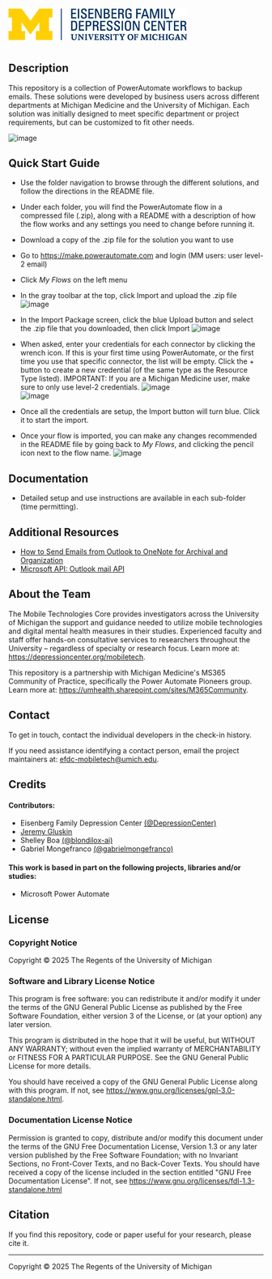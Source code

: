![Depression Center Logo](https://github.com/DepressionCenter/.github/blob/main/images/EFDCLogo_375w.png "depressioncenter.org")

# <Repository Title>

## Description
This repository is a collection of PowerAutomate workflows to backup emails. These solutions were developed by business users across different departments at Michigan Medicine and the University of Michigan. Each solution was initially designed to meet specific department or project requirements, but can be customized to fit other needs.

![image](https://github.com/user-attachments/assets/00193e61-c4d7-4698-bbed-c5f67c5d6992)



## Quick Start Guide
+ Use the folder navigation to browse through the different solutions, and follow the directions in the README file.
+ Under each folder, you will find the PowerAutomate flow in a compressed file (.zip), along with a README with a description of how the flow works and any settings you need to change before running it.
+ Download a copy of the .zip file for the solution you want to use
+ Go to https://make.powerautomate.com and login (MM users: user level-2 email)
+ Click _My_ _Flows_ on the left menu
+ In the gray toolbar at the top, click Import and upload the .zip file
![image](https://github.com/user-attachments/assets/200bdeaf-1a1f-4a5c-8108-1113c593aadf)

+ In the Import Package screen, click the blue Upload button and select the .zip file that you downloaded, then click Import
![image](https://github.com/user-attachments/assets/d19b71b9-7f88-43ff-a9ad-febd96b19947)

+ When asked, enter your credentials for each connector by clicking the wrench icon. If this is your first time using PowerAutomate, or the first time you use that specific connector, the list will be empty. Click the + button to create a new credential (of the same type as the Resource Type listed). IMPORTANT: If you are a Michigan Medicine user, make sure to only use level-2 credentials.
![image](https://github.com/user-attachments/assets/e322f31c-fffc-47b6-9a87-a663bad40ee0)  
![image](https://github.com/user-attachments/assets/fbfdd48d-bb72-485f-b3dc-a67dd094f7de)

+ Once all the credentials are setup, the Import button will turn blue. Click it to start the import.
+ Once your flow is imported, you can make any changes recommended in the README file by going back to _My_ _Flows_, and clicking the pencil icon next to the flow name.
![image](https://github.com/user-attachments/assets/77dc3ba9-a68e-4710-8d32-aa6ec9135cc6)




## Documentation
+ Detailed setup and use instructions are available in each sub-folder (time permitting).



## Additional Resources
+ [How to Send Emails from Outlook to OneNote for Archival and Organization](https://teamdynamix.umich.edu/TDClient/210/DepressionCenter/KB/ArticleDet?ID=13305)
+ [Microsoft API: Outlook mail API](https://learn.microsoft.com/en-us/graph/outlook-mail-concept-overview)



## About the Team
The Mobile Technologies Core provides investigators across the University of Michigan the support and guidance needed to utilize mobile technologies and digital mental health measures in their studies. Experienced faculty and staff offer hands-on consultative services to researchers throughout the University – regardless of specialty or research focus. Learn more at: https://depressioncenter.org/mobiletech.

This repository is a partnership with Michigan Medicine's MS365 Community of Practice, specifically the Power Automate Pioneers group. Learn more at: https://umhealth.sharepoint.com/sites/M365Community.



## Contact
To get in touch, contact the individual developers in the check-in history.

If you need assistance identifying a contact person, email the project maintainers at: efdc-mobiletech@umich.edu.



## Credits
#### Contributors:
+ Eisenberg Family Depression Center [(@DepressionCenter)](https://github.com/DepressionCenter/)
+ [Jeremy Gluskin](https://mcommunity.umich.edu/person/jgluskin)
+ Shelley Boa [(@blondilox-ai)](https://github.com/blondilox-ai)
+ Gabriel Mongefranco [(@gabrielmongefranco)](https://github.com/gabrielmongefranco)





#### This work is based in part on the following projects, libraries and/or studies:
+ Microsoft Power Automate



## License
### Copyright Notice
Copyright © 2025 The Regents of the University of Michigan


### Software and Library License Notice
This program is free software: you can redistribute it and/or modify it under the terms of the GNU General Public License as published by the Free Software Foundation, either version 3 of the License, or (at your option) any later version.

This program is distributed in the hope that it will be useful, but WITHOUT ANY WARRANTY; without even the implied warranty of MERCHANTABILITY or FITNESS FOR A PARTICULAR PURPOSE. See the GNU General Public License for more details.

You should have received a copy of the GNU General Public License along with this program. If not, see <https://www.gnu.org/licenses/gpl-3.0-standalone.html>.


### Documentation License Notice
Permission is granted to copy, distribute and/or modify this document 
under the terms of the GNU Free Documentation License, Version 1.3 
or any later version published by the Free Software Foundation; 
with no Invariant Sections, no Front-Cover Texts, and no Back-Cover Texts. 
You should have received a copy of the license included in the section entitled "GNU 
Free Documentation License". If not, see <https://www.gnu.org/licenses/fdl-1.3-standalone.html>



## Citation
If you find this repository, code or paper useful for your research, please cite it.

----

Copyright © 2025 The Regents of the University of Michigan
